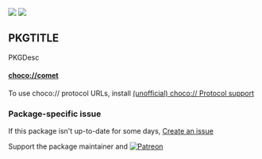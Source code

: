 [![](https://img.shields.io/chocolatey/v/comet?color=green&label=comet)](https://chocolatey.org/packages/comet) [![](https://img.shields.io/chocolatey/dt/comet)](https://chocolatey.org/packages/comet)

## PKGTITLE

PKGDesc

#### [choco://comet](choco://comet)
To use choco:// protocol URLs, install [(unofficial) choco:// Protocol support ](https://chocolatey.org/packages/choco-protocol-support)

### Package-specific issue
If this package isn't up-to-date for some days, [Create an issue](https://github.com/tunisiano187/Chocolatey-packages/issues/new/choose)

Support the package maintainer and [![Patreon](https://cdn.jsdelivr.net/gh/tunisiano187/Chocolatey-packages@d15c4e19c709e7148588d4523ffc6dd3cd3c7e5e/icons/patreon.png)](https://www.patreon.com/bePatron?u=39585820)

